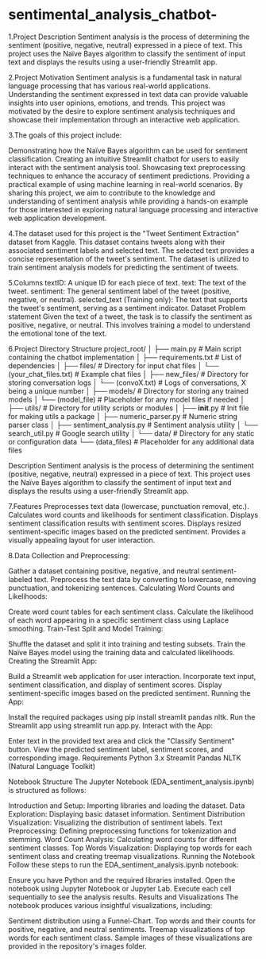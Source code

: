 # sentimental_analysis_chatbot-
1.Project Description
Sentiment analysis is the process of determining the sentiment (positive, negative, neutral) expressed in a piece of text. This project uses the Naïve Bayes algorithm to classify the sentiment of input text and displays the results using a user-friendly Streamlit app.

2.Project Motivation
Sentiment analysis is a fundamental task in natural language processing that has various real-world applications. Understanding the sentiment expressed in text data can provide valuable insights into user opinions, emotions, and trends. This project was motivated by the desire to explore sentiment analysis techniques and showcase their implementation through an interactive web application.

3.The goals of this project include:

Demonstrating how the Naïve Bayes algorithm can be used for sentiment classification.
Creating an intuitive Streamlit chatbot for users to easily interact with the sentiment analysis tool.
Showcasing text preprocessing techniques to enhance the accuracy of sentiment predictions.
Providing a practical example of using machine learning in real-world scenarios.
By sharing this project, we aim to contribute to the knowledge and understanding of sentiment analysis while providing a hands-on example for those interested in exploring natural language processing and interactive web application development.

4.The dataset used for this project is the "Tweet Sentiment Extraction" dataset from Kaggle. This dataset contains tweets along with their associated sentiment labels and selected text. The selected text provides a concise representation of the tweet's sentiment. The dataset is utilized to train sentiment analysis models for predicting the sentiment of tweets.

5.Columns
textID: A unique ID for each piece of text.
text: The text of the tweet.
sentiment: The general sentiment label of the tweet (positive, negative, or neutral).
selected_text (Training only): The text that supports the tweet's sentiment, serving as a sentiment indicator.
Dataset Problem statement
Given the text of a tweet, the task is to classify the sentiment as positive, negative, or neutral. This involves training a model to understand the emotional tone of the text.

6.Project Directory Structure
project_root/
│
├── main.py                    # Main script containing the chatbot implementation
│
├── requirements.txt           # List of dependencies
│
├── files/                     # Directory for input chat files
│   └── (your_chat_files.txt)  # Example chat files
│
├── new_files/                 # Directory for storing conversation logs
│   └── (convoX.txt)           # Logs of conversations, X being a unique number
│
├── models/                    # Directory for storing any trained models
│   └── (model_file)           # Placeholder for any model files if needed
│
├── utils/                     # Directory for utility scripts or modules
│   ├── __init__.py            # Init file for making utils a package
│   ├── numeric_parser.py       # Numeric string parser class
│   ├── sentiment_analysis.py    # Sentiment analysis utility
│   └── search_util.py          # Google search utility
│
└── data/                      # Directory for any static or configuration data
    └── (data_files)           # Placeholder for any additional data files

Description
Sentiment analysis is the process of determining the sentiment (positive, negative, neutral) expressed in a piece of text. This project uses the Naïve Bayes algorithm to classify the sentiment of input text and displays the results using a user-friendly Streamlit app.

7.Features
Preprocesses text data (lowercase, punctuation removal, etc.).
Calculates word counts and likelihoods for sentiment classification.
Displays sentiment classification results with sentiment scores.
Displays resized sentiment-specific images based on the predicted sentiment.
Provides a visually appealing layout for user interaction.

8.Data Collection and Preprocessing:

Gather a dataset containing positive, negative, and neutral sentiment-labeled text.
Preprocess the text data by converting to lowercase, removing punctuation, and tokenizing sentences.
Calculating Word Counts and Likelihoods:

Create word count tables for each sentiment class.
Calculate the likelihood of each word appearing in a specific sentiment class using Laplace smoothing.
Train-Test Split and Model Training:

Shuffle the dataset and split it into training and testing subsets.
Train the Naïve Bayes model using the training data and calculated likelihoods.
Creating the Streamlit App:

Build a Streamlit web application for user interaction.
Incorporate text input, sentiment classification, and display of sentiment scores.
Display sentiment-specific images based on the predicted sentiment.
Running the App:

Install the required packages using pip install streamlit pandas nltk.
Run the Streamlit app using streamlit run app.py.
Interact with the App:

Enter text in the provided text area and click the "Classify Sentiment" button.
View the predicted sentiment label, sentiment scores, and corresponding image.
Requirements
Python 3.x
Streamlit
Pandas
NLTK (Natural Language Toolkit)















Notebook Structure
The Jupyter Notebook (EDA_sentiment_analysis.ipynb) is structured as follows:

Introduction and Setup: Importing libraries and loading the dataset.
Data Exploration: Displaying basic dataset information.
Sentiment Distribution Visualization: Visualizing the distribution of sentiment labels.
Text Preprocessing: Defining preprocessing functions for tokenization and stemming.
Word Count Analysis: Calculating word counts for different sentiment classes.
Top Words Visualization: Displaying top words for each sentiment class and creating treemap visualizations.
Running the Notebook
Follow these steps to run the EDA_sentiment_analysis.ipynb notebook:

Ensure you have Python and the required libraries installed.
Open the notebook using Jupyter Notebook or Jupyter Lab.
Execute each cell sequentially to see the analysis results.
Results and Visualizations
The notebook produces various insightful visualizations, including:

Sentiment distribution using a Funnel-Chart.
Top words and their counts for positive, negative, and neutral sentiments.
Treemap visualizations of top words for each sentiment class.
Sample images of these visualizations are provided in the repository's images folder.
